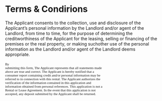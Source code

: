 # Terms & Condirions
The Applicant consents to the collection, use and disclosure of the Applicant’s personal information by the Landlord and/or agent of the Landlord, from time to time, for the purpose of determining the creditworthiness of the Applicant for the leasing, selling or financing of the premises or the real property, or making suchother use of the personal information as the Landlord and/or agent of the Landlord deems appropriate.</span><br /><br /><span style="font-size:11px;font-family:Calibri;background-color:transparent;font-weight:normal;vertical-align:baseline;white-space:pre-wrap;">By submitting this form, The Applicant represents that all statements made above are true and correct. The Applicant is hereby notified that a consumer report containing credit and/or personal information may be referred to in connection with this rental. The Applicant authorizes the verification of the information contained in this application and information obtained from personal references. This application is not a Rental or Lease Agreement. In the event that this application is not accepted, any deposit submitted by the Applicant shall be returned.
  
